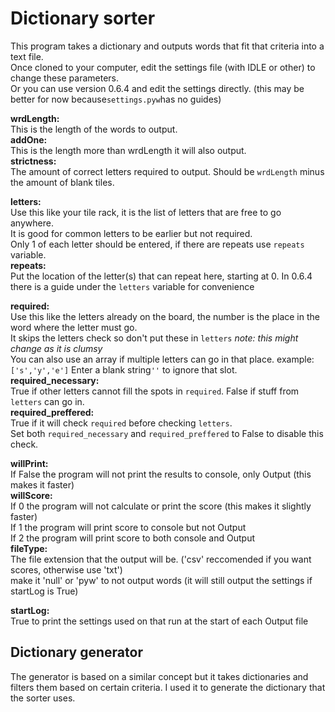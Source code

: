 # Dictionary sorter
This program takes a dictionary and outputs words that fit that criteria into a text file.  
Once cloned to your computer, edit the settings file (with IDLE or other) to change these parameters.  
Or you can use version 0.6.4 and edit the settings directly. (this may be better for now because`settings.pyw`has no guides)

__wrdLength:__  
This is the length of the words to output.  
__addOne:__  
This is the length more than wrdLength it will also output.  
__strictness:__  
The amount of correct letters required to output.  Should be `wrdLength` minus the amount of blank tiles.

__letters:__  
Use this like your tile rack, it is the list of letters that are free to go anywhere.  
It is good for common letters to be earlier but not required.  
Only 1 of each letter should be entered, if there are repeats use `repeats` variable.  
__repeats:__  
Put the location of the letter(s) that can repeat here, starting at 0.
In 0.6.4 there is a guide under the `letters` variable for convenience

__required:__  
Use this like the letters already on the board, the number is the place in the word where the letter must go.  
It skips the letters check so don't put these in `letters` _note: this might change as it is clumsy_  
You can also use an array if multiple letters can go in that place. example: `['s','y','e']`
Enter a blank string`''` to ignore that slot.  
__required_necessary:__  
True if other letters cannot fill the spots in `required`. False if stuff from `letters` can go in.  
__required_preffered:__  
True if it will check `required` before checking `letters`.  
Set both `required_necessary` and `required_preffered` to False to disable this check.  

__willPrint:__  
If False the program will not print the results to console, only Output (this makes it faster)  
__willScore:__  
If 0 the program will not calculate or print the score (this makes it slightly faster)  
If 1 the program will print score to console but not Output  
If 2 the program will print score to both console and Output  
__fileType:__  
The file extension that the output will be. ('csv' reccomended if you want scores, otherwise use 'txt')  
make it 'null' or 'pyw' to not output words (it will still output the settings if startLog is True)

__startLog:__  
True to print the settings used on that run at the start of each Output file

## Dictionary generator
The generator is based on a similar concept but it takes dictionaries and filters them based on certain criteria. I used it to generate the dictionary that the sorter uses. 
